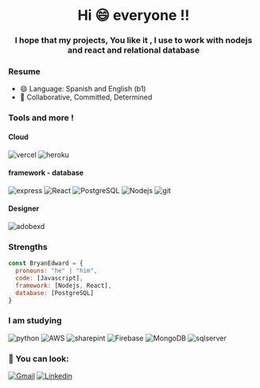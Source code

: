 <h1 align="center">Hi 😄 everyone !!</h1>
<h3 align="center">I hope that my projects, You like it , I use to work with nodejs and react and relational database  </h3>

### Resume
 
- 😄 Language: Spanish and English (b1)
- 💬 Collaborative, Committed, Determined
<!-- - 💬 Skills: Habilidades sociales, Propiedad colectiva, Pasión por la enseñanza -->


### Tools and more !

 #### Cloud
<p>
  <img alt="vercel" src="https://img.shields.io/badge/Vercel-000000?style=flat-square&logo=react&logoColor=white" />
  <img alt="heroku" src="https://img.shields.io/badge/Heroku-430098?style=flat-square&logo=react&logoColor=white" />
</p>

 #### framework - database
<p>
  <img alt="express" src="https://img.shields.io/badge/Express.js-000000?style=flat-square&logo=react&logoColor=white" />
  <img alt="React" src="https://img.shields.io/badge/-react-0175C2?style=flat-square&logo=react&logoColor=white" />
  <img alt="PostgreSQL" src="https://img.shields.io/badge/PostgreSQL-316192?style=flat-square&logo=git&logoColor=white" />
  <img alt="Nodejs" src="https://img.shields.io/badge/-Nodejs-339933?style=flat-square&logo=Node.js&logoColor=white" />
  <img alt="git" src="https://img.shields.io/badge/-Git-F05032?style=flat-square&logo=git&logoColor=white" />
</p>

#### Designer
 <p>
   <img alt="adobexd" src="https://img.shields.io/badge/Adobe%20XD-470137?style=flat-square&logo=react&logoColor=white" />
 <p/>

### Strengths
```js
const BryanEdward = {
  pronouns: "he" | "him",
  code: [Javascript],
  framework: [Nodejs, React],
  database: [PostgreSQL]
}
```
### I am studying 
<p>
<img alt="python" src="https://img.shields.io/badge/Python-FFD43B?style=flat-square&logo=react&logoColor=white" />
 <img alt="AWS" src="https://img.shields.io/badge/-AWS-FF2D20?style=flat-square&logo=amazon&logoColor=white" />
 <img alt="sharepint" src="https://img.shields.io/badge/Microsoft_SharePoint-0078D4?style=flat-square&logo=git&logoColor=white"/>
 <img alt="Firebase" src="https://img.shields.io/badge/-Firebase-FFCA28?style=flat-square&logo=Firebase&logoColor=black" />
  <img alt="MongoDB" src="https://img.shields.io/badge/-MongoDB-47A248?style=flat-square&logo=MongoDB&logoColor=white" />
  <img alt="sqlserver" src="https://img.shields.io/badge/Microsoft_SQL_Server-CC2927?style=flat-square&logo=react&logoColor=white" />
</p>


### :postbox: You can look:
[![Gmail](https://img.shields.io/badge/-Gmail-D14836?style=flat&logo=Gmail&logoColor=white&link=mailto:edwardbrian96@gmail.com)](mailto:edwardbrian96@gmail.com)
[![Linkedin](https://img.shields.io/badge/-LinkedIn-blue?style=flat&logo=Linkedin&logoColor=white&link=https://www.linkedin.com/in/bryanpomaqueroquimizdev/)](https://www.linkedin.com/in/bryanpomaqueroquimizdev/)

<!-- ### :trophy: Goals  2021 - 2022 -->
<!-- - Elevar mi dominio en herramientas de Microsoft (PowerApps , PowerAutomate, Sharepoint-Framework(react), etc) -->
<!-- - Avanzar al siguiente nivel de react de un nivel intermedio a pro con typescript -->

